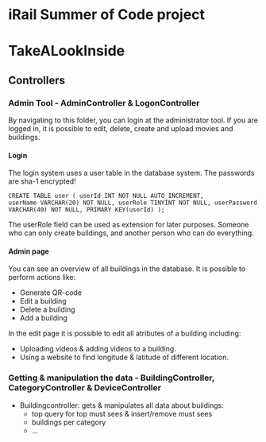 iRail Summer of Code project
============================

<h1> TakeALookInside </h1>
<h2> Controllers </h2>

<h3> Admin Tool - AdminController & LogonController</h3>

By navigating to this folder, you can login at the administrator tool. If you are logged in, it is possible to edit, delete, create and 
upload movies and buildings.

<h4> Login </h4>

The login system uses a user table in the database system. The passwords are sha-1 encrypted!

<code>CREATE TABLE user (
    userId INT NOT NULL AUTO_INCREMENT,
    userName VARCHAR(20) NOT NULL,
    userRole TINYINT NOT NULL,
    userPassword VARCHAR(40) NOT NULL,
    PRIMARY KEY(userId)
);</code>

The userRole field can be used as extension for later purposes. Someone who can only create buildings, and another person who can do everything.

<h4> Admin page </h4>

You can see an overview of all buildings in the database. It is possible to perform actions like: 
 - Generate QR-code
 - Edit a building
 - Delete a building
 - Add a building

In the edit page it is possible to edit all atributes of a building including:
 - Uploading videos & adding videos to a building.
 - Using a website to find longitude & latitude of different location.
 
 
<h3> Getting & manipulation the data - BuildingController, CategoryController & DeviceController </h3>

 - Buildingcontroller: gets & manipulates all data about buildings:
    - top query for top must sees & insert/remove must sees
    - buildings per category 
    - ...

    
